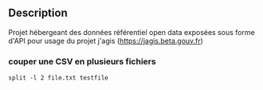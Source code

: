 ## Description

Projet hébergeant des données référentiel open data exposées sous forme d'API pour usage du projet j'agis (https://jagis.beta.gouv.fr)

### couper une CSV en plusieurs fichiers

`split -l 2 file.txt testfile`
